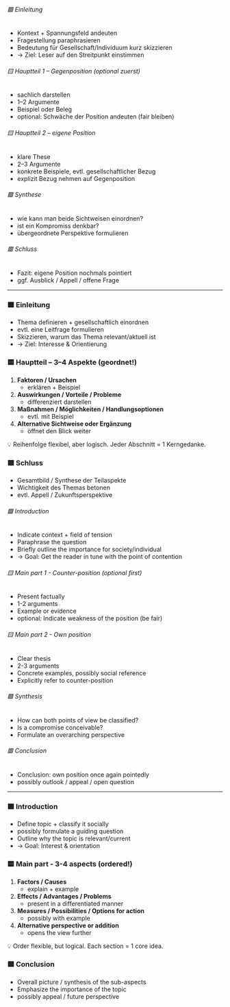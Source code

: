 ###### 🟩 Einleitung
- Kontext + Spannungsfeld andeuten  
- Fragestellung paraphrasieren  
- Bedeutung für Gesellschaft/Individuum kurz skizzieren  
- → Ziel: Leser auf den Streitpunkt einstimmen

###### 🟨 Hauptteil 1 – Gegenposition (optional zuerst)
- sachlich darstellen  
- 1–2 Argumente  
- Beispiel oder Beleg  
- optional: Schwäche der Position andeuten (fair bleiben)

###### 🟨 Hauptteil 2 – eigene Position
- klare These  
- 2–3 Argumente  
- konkrete Beispiele, evtl. gesellschaftlicher Bezug  
- explizit Bezug nehmen auf Gegenposition

###### 🟪 Synthese
- wie kann man beide Sichtweisen einordnen?  
- ist ein Kompromiss denkbar?  
- übergeordnete Perspektive formulieren

###### 🟥 Schluss
- Fazit: eigene Position nochmals pointiert  
- ggf. Ausblick / Appell / offene Frage  


---

### 🟩 Einleitung
- Thema definieren + gesellschaftlich einordnen  
- evtl. eine Leitfrage formulieren  
- Skizzieren, warum das Thema relevant/aktuell ist  
- → Ziel: Interesse & Orientierung

### 🟨 Hauptteil – 3–4 Aspekte (geordnet!)
1. **Faktoren / Ursachen**
   - erklären + Beispiel
2. **Auswirkungen / Vorteile / Probleme**
   - differenziert darstellen
3. **Maßnahmen / Möglichkeiten / Handlungsoptionen**
   - evtl. mit Beispiel
4. **Alternative Sichtweise oder Ergänzung**
   - öffnet den Blick weiter

💡 Reihenfolge flexibel, aber logisch. Jeder Abschnitt = 1 Kerngedanke.

### 🟥 Schluss
- Gesamtbild / Synthese der Teilaspekte  
- Wichtigkeit des Themas betonen  
- evtl. Appell / Zukunftsperspektive  


###### 🟩 Introduction
- Indicate context + field of tension
- Paraphrase the question
- Briefly outline the importance for society/individual
- → Goal: Get the reader in tune with the point of contention

###### 🟨 Main part 1 - Counter-position (optional first)
- Present factually
- 1-2 arguments
- Example or evidence
- optional: Indicate weakness of the position (be fair)

###### 🟨 Main part 2 - Own position
- Clear thesis
- 2-3 arguments
- Concrete examples, possibly social reference
- Explicitly refer to counter-position

###### 🟪 Synthesis
- How can both points of view be classified?
- Is a compromise conceivable?
- Formulate an overarching perspective

###### 🟥 Conclusion
- Conclusion: own position once again pointedly
- possibly outlook / appeal / open question

---

### 🟩 Introduction
- Define topic + classify it socially
- possibly formulate a guiding question
- Outline why the topic is relevant/current
- → Goal: Interest & orientation

### 🟨 Main part - 3-4 aspects (ordered!)
1. **Factors / Causes**
   - explain + example
2. **Effects / Advantages / Problems**
   - present in a differentiated manner
3. **Measures / Possibilities / Options for action**
   - possibly with example
4. **Alternative perspective or addition**
   - opens the view further

💡 Order flexible, but logical. Each section = 1 core idea.

### 🟥 Conclusion
- Overall picture / synthesis of the sub-aspects
- Emphasize the importance of the topic
- possibly appeal / future perspective

